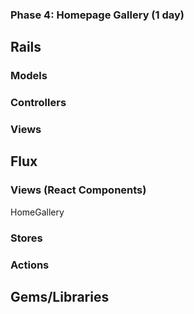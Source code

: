### Phase 4: Homepage Gallery (1 day)

## Rails
### Models

### Controllers

### Views

## Flux
### Views (React Components)
HomeGallery

### Stores

### Actions

## Gems/Libraries
